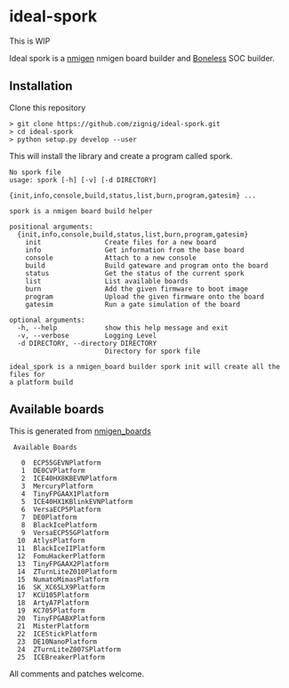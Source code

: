 # ideal-spork

This is WIP

Ideal spork is a [nmigen](https://github.com/nmigen/) nmigen board builder and [Boneless](https://github.com/whitequark/Boneless-CPU/) SOC builder.

## Installation 

Clone this repository
```
> git clone https://github.com/zignig/ideal-spork.git
> cd ideal-spork
> python setup.py develop --user
```

This will install the library and create a program called spork.

```
No spork file
usage: spork [-h] [-v] [-d DIRECTORY]
             {init,info,console,build,status,list,burn,program,gatesim} ...

spork is a nmigen board build helper

positional arguments:
  {init,info,console,build,status,list,burn,program,gatesim}
    init                Create files for a new board
    info                Get information from the base board
    console             Attach to a new console
    build               Build gateware and program onto the board
    status              Get the status of the current spork
    list                List available boards
    burn                Add the given firmware to boot image
    program             Upload the given firmware onto the board
    gatesim             Run a gate simulation of the board

optional arguments:
  -h, --help            show this help message and exit
  -v, --verbose         Logging Level
  -d DIRECTORY, --directory DIRECTORY
                        Directory for spork file

ideal_spork is a nmigen_board builder spork init will create all the files for
a platform build
```
## Available boards
This is generated from [nmigen_boards](https://github.com/nmigen/nmigen-boards)
```
 Available Boards 

   0  ECP55GEVNPlatform
   1  DE0CVPlatform
   2  ICE40HX8KBEVNPlatform
   3  MercuryPlatform
   4  TinyFPGAAX1Platform
   5  ICE40HX1KBlinkEVNPlatform
   6  VersaECP5Platform
   7  DE0Platform
   8  BlackIcePlatform
   9  VersaECP55GPlatform
  10  AtlysPlatform
  11  BlackIceIIPlatform
  12  FomuHackerPlatform
  13  TinyFPGAAX2Platform
  14  ZTurnLiteZ010Platform
  15  NumatoMimasPlatform
  16  SK_XC6SLX9Platform
  17  KCU105Platform
  18  ArtyA7Platform
  19  KC705Platform
  20  TinyFPGABXPlatform
  21  MisterPlatform
  22  ICEStickPlatform
  23  DE10NanoPlatform
  24  ZTurnLiteZ007SPlatform
  25  ICEBreakerPlatform
```

All comments and patches welcome.
